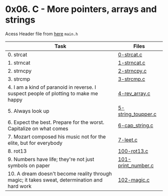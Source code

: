 # 0x06. C - More pointers, arrays and strings

Acess Header file from [here](./main.h) `main.h`

|Task|Files|
|----|-----|
|0. strcat|[0-strcat.c](./0-strcat.c)|
|1. strncat|[1-strncat.c](./1-strncat.c)|
|2. strncpy|[2-strncpy.c](./2-strncpy.c)|
|3. strcmp|[3-strcmp.c](./3-strcmp.c)|
|4. I am a kind of paranoid in reverse. I suspect people of plotting to make me happy|[4-rev_array.c](./4-rev_array.c)|
|5. Always look up|[5-string_toupper.c](./5-string_toupper.c)|
|6. Expect the best. Prepare for the worst. Capitalize on what comes|[6-cap_string.c](./6-cap_string.c)|
|7. Mozart composed his music not for the elite, but for everybody|[7-leet.c](./7-leet.c)|
|8. rot13|[100-rot13.c](./100-rot13.c)|
|9. Numbers have life; they're not just symbols on paper|[101-print_number.c](./101-print_number.c)|
|10. A dream doesn't become reality through magic; it takes sweat, determination and hard work|[102-magic.c](./102-magic.c)|

